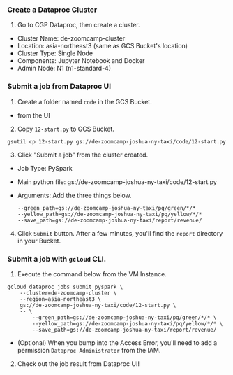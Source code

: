 ### Create a Dataproc Cluster

1. Go to CGP Dataproc, then create a cluster.

- Cluster Name: de-zoomcamp-cluster
- Location: asia-northeast3 (same as GCS Bucket's location)
- Cluster Type: Single Node
- Components: Jupyter Notebook and Docker
- Admin Node: N1 (n1-standard-4)

### Submit a job from Dataproc UI

1. Create a folder named `code` in the GCS Bucket.
- from the UI

2. Copy `12-start.py` to GCS Bucket.

```shell
gsutil cp 12-start.py gs://de-zoomcamp-joshua-ny-taxi/code/12-start.py
```

3. Click "Submit a job" from the cluster created.

- Job Type: PySpark
- Main python file: gs://de-zoomcamp-joshua-ny-taxi/code/12-start.py
- Arguments: Add the three things below.

    ```plain
    --green_path=gs://de-zoomcamp-joshua-ny-taxi/pq/green/*/*
    --yellow_path=gs://de-zoomcamp-joshua-ny-taxi/pq/yellow/*/*
    --save_path=gs://de-zoomcamp-joshua-ny-taxi/report/revenue/
    ```

4. Click `Submit` button. After a few minutes, you'll find the `report` directory in your Bucket.

### Submit a job with `gcloud` CLI.

1. Execute the command below from the VM Instance.

```shell
gcloud dataproc jobs submit pyspark \
    --cluster=de-zoomcamp-cluster \
    --region=asia-northeast3 \
    gs://de-zoomcamp-joshua-ny-taxi/code/12-start.py \
    -- \
        --green_path=gs://de-zoomcamp-joshua-ny-taxi/pq/green/*/* \
        --yellow_path=gs://de-zoomcamp-joshua-ny-taxi/pq/yellow/*/* \
        --save_path=gs://de-zoomcamp-joshua-ny-taxi/report/revenue/
```

- (Optional) When you bump into the Access Error, you'll need to add a permission `Dataproc Administrator` from the IAM.

2. Check out the job result from Dataproc UI!